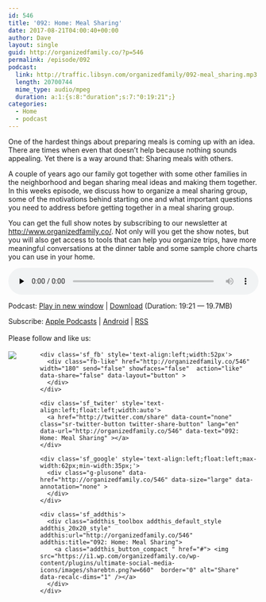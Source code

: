 ```yaml
---
id: 546
title: '092: Home: Meal Sharing'
date: 2017-08-21T04:00:40+00:00
author: Dave
layout: single
guid: http://organizedfamily.co/?p=546
permalink: /episode/092
podcast:
  link: http://traffic.libsyn.com/organizedfamily/092-meal_sharing.mp3
  length: 20700744
  mime_type: audio/mpeg
  duration: a:1:{s:8:"duration";s:7:"0:19:21";}
categories:
  - Home
  - podcast
---
```

One of the hardest things about preparing meals is coming up with an idea. There are times when even that doesn&#8217;t help because nothing sounds appealing. Yet there is a way around that: Sharing meals with others.

A couple of years ago our family got together with some other families in the neighborhood and began sharing meal ideas and making them together. In this weeks episode, we discuss how to organize a meal sharing group, some of the motivations behind starting one and what important questions you need to address before getting together in a meal sharing group.

You can get the full show notes by subscribing to our newsletter at <http://www.organizedfamily.co/>. Not only will you get the show notes, but you will also get access to tools that can help you organize trips, have more meaningful conversations at the dinner table and some sample chore charts you can use in your home.

<div class="powerpress_player" id="powerpress_player_5413">
  <audio class="wp-audio-shortcode" id="audio-546-93" preload="none" style="width: 100%;" controls="controls"><source type="audio/mpeg" src="http://traffic.libsyn.com/organizedfamily/092-meal_sharing.mp3?_=93" /><a href="http://traffic.libsyn.com/organizedfamily/092-meal_sharing.mp3">http://traffic.libsyn.com/organizedfamily/092-meal_sharing.mp3</a></audio>
</div>

<p class="powerpress_links powerpress_links_mp3">
  Podcast: <a href="http://traffic.libsyn.com/organizedfamily/092-meal_sharing.mp3" class="powerpress_link_pinw" target="_blank" title="Play in new window" onclick="return powerpress_pinw('http://organizedfamily.co/?powerpress_pinw=546-podcast');" rel="nofollow">Play in new window</a> | <a href="http://traffic.libsyn.com/organizedfamily/092-meal_sharing.mp3" class="powerpress_link_d" title="Download" rel="nofollow" download="092-meal_sharing.mp3">Download</a> (Duration: 19:21 &#8212; 19.7MB)
</p>

<p class="powerpress_links powerpress_subscribe_links">
  Subscribe: <a href="https://itunes.apple.com/us/podcast/organized-family/id1047979605?mt=2&ls=1#episodeGuid=http%3A%2F%2Forganizedfamily.co%2F%3Fp%3D546" class="powerpress_link_subscribe powerpress_link_subscribe_itunes" title="Subscribe on Apple Podcasts" rel="nofollow">Apple Podcasts</a> | <a href="http://subscribeonandroid.com/organizedfamily.co/feed/podcast" class="powerpress_link_subscribe powerpress_link_subscribe_android" title="Subscribe on Android" rel="nofollow">Android</a> | <a href="http://organizedfamily.co/feed/podcast" class="powerpress_link_subscribe powerpress_link_subscribe_rss" title="Subscribe via RSS" rel="nofollow">RSS</a>
</p>

<div class='sfsi_Sicons' style='width: 100%; display: inline-block; vertical-align: middle; text-align:left'>
  <div style='margin:0px 8px 0px 0px; line-height: 24px'>
    <span>Please follow and like us:</span>
  </div>
  
  <div class='sfsi_socialwpr'>
    <div class='sf_subscrbe' style='text-align:left;float:left;width:64px'>
      <a href="http://www.specificfeeds.com/widget/emailsubscribe/MTc5ODgx/OA==/" target="_blank"><img src="https://i2.wp.com/organizedfamily.co/wp-content/plugins/ultimate-social-media-icons/images/follow_subscribe.png?w=660" data-recalc-dims="1" /></a>
    </div>
    
    <div class='sf_fb' style='text-align:left;width:52px'>
      <div class="fb-like" href="http://organizedfamily.co/546" width="180" send="false" showfaces="false"  action="like" data-share="false" data-layout="button" >
      </div>
    </div>
    
    <div class='sf_twiter' style='text-align:left;float:left;width:auto'>
      <a href="http://twitter.com/share" data-count="none" class="sr-twitter-button twitter-share-button" lang="en" data-url="http://organizedfamily.co/546" data-text="092: Home: Meal Sharing" ></a>
    </div>
    
    <div class='sf_google' style='text-align:left;float:left;max-width:62px;min-width:35px;'>
      <div class="g-plusone" data-href="http://organizedfamily.co/546" data-size="large" data-annotation="none" >
      </div>
    </div>
    
    <div class='sf_addthis'>
      <div class="addthis_toolbox addthis_default_style addthis_20x20_style" addthis:url="http://organizedfamily.co/546" addthis:title="092: Home: Meal Sharing">
        <a class="addthis_button_compact " href="#"> <img src="https://i1.wp.com/organizedfamily.co/wp-content/plugins/ultimate-social-media-icons/images/sharebtn.png?w=660"  border="0" alt="Share" data-recalc-dims="1" /></a>
      </div>
    </div>
  </div>
</div>
